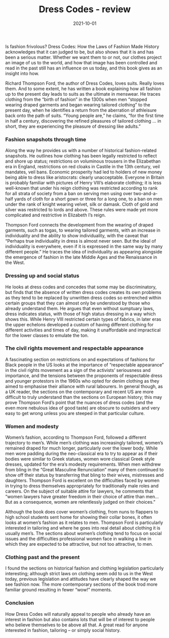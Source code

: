 ﻿---
layout: layouts/bookreview.njk

tags:
  - post
  - review

title: Dress Codes - review
review_book_main_title: Dress Codes
review_book_sub_title: How the Laws of Fashion Made History
review_book_author: Richard Thompson Ford
review_book_author_surname: Thompson Ford
review_book_image_url: https://res.cloudinary.com/ds2o5ecdw/image/upload/acovers/1501180061.02._SCL_.jpg
review_book_image_small_url: https://res.cloudinary.com/ds2o5ecdw/image/upload/acovers/1501180061.02._SCM_.jpg
review_publication_date: 2021-02-09
review_publisher: Simon and Schuster
review_pages: 464
review_ISBN13: 978-1501180064
review_book_tags:
  - [Europe]
  - [Contemporary, Late Modern]
  - [Social]
  - [Clothing]
review_podcasts:
  - [https://www.listennotes.com/e/d541ca5be93a439fb419eedc49263403, Stanford Radio, What How We Dress Matters and Why with guest Richard Thompson Ford]
  - [https://www.listennotes.com/e/d81f0743aaf048898c19c919d40a5769, The World in Time / Lapham’s Quarterly, Episode 69 Richard Thompson Ford]
shopping_links:
  - [https://www.amazon.co.uk/dp/1501180061, Amazon UK, Amazon UK book link]
  - [https://www.amazon.com/dp/1501180061, Amazon US, Amazon US book link]
review_author: Jenny Blakeley
date: 2021-10-01
review_rating: ★★★★☆
permalink: '/2021/10/01/dress-codes/'
review_summary: '<p>Our clothes project an image of us to the world, and how that image has been controlled and read in the past still has an influence on us today. This book gives a fascinating insight into how.</p><p>A great read for anyone interested in fashion, tailoring – or simply social history.</p>'
---
Is fashion frivolous? Dress Codes: How the Laws of Fashion Made History acknowledges that it can judged to be, but also shows that it is and has been a serious matter. Whether we want them to or not, our clothes project an image of us to the world, and how that image has been controlled and read in the past still has an influence on us today, and this book gives as an insight into how.

Richard Thompson Ford, the author of Dress Codes, loves suits. Really loves them. And to some extent, he has written a book explaining how all fashion up to the present day leads to suits as the ultimate in menswear. He traces clothing from the “birth of fashion” in the 1300s when men “stopped wearing draped garments and began wearing tailored clothing” to the present day, when he identifies a return from the aberration of athleisure back onto the path of suits. “Young people are,” he claims, “for the first time in half a century, discovering the refined pleasures of tailored clothing … in short, they are experiencing the pleasure of dressing like adults.”

### Fashion snapshots through time

Along the way he provides us with a number of historical fashion-related snapshots. He outlines how clothing has been legally restricted to reflect and shore up status; restrictions on voluminous trousers in the Elizabethan era in England, restrictions on red cloaks in Castile in the 13th century, veil mandates, veil bans. Economic prosperity had led to holders of new money being able to dress like aristocrats: clearly unacceptable. Everyone in Britain is probably familiar with pictures of Henry VIII’s elaborate clothing; it is less well-known that under his reign clothing was restricted according to rank for all strata of society from a ban on serving men using over two-and-a-half yards of cloth for a short gown or three for a long one, to a ban on men under the rank of knight wearing velvet, silk or damask. Cloth of gold and silver was restricted to lords and above. These rules were made yet more complicated and restrictive in Elizabeth I’s reign.

Thompson Ford connects the development from the wearing of draped garments, such as togas, to wearing tailored garments, with an increase in individuality and the ability to show individuality, with the caveat that “Perhaps true individuality in dress is almost never seen. But the ideal of individuality is everywhere, even if it is expressed in the same way by many different people.” He traces the idea of individuality as appearing alongside the emergence of fashion in the late Middle Ages and the Renaissance in the West.

### Dressing up and social status

He looks at dress codes and concedes that some may be discriminatory, but finds that the absence of written dress codes creates its own problems as they tend to be replaced by unwritten dress codes so entrenched within certain groups that they can almost only be understood by those who already understand them. He argues that even without sumptuary laws, dress indicates status, with those of high status dressing in a way which shows this. While Henry VIII restricted certain types of fabrics, in later eras the upper echelons developed a custom of having different clothing for different activities and times of day, making it unaffordable and impractical for the lower classes to emulate the ton.

### The civil rights movement and respectable appearance

A fascinating section on restrictions on and expectations of fashions for Black people in the US looks at the importance of “respectable appearance” in the civil rights movement as a sign of the activists’ seriousness and importance, and the tensions between the proponents of respectable dress and younger protestors in the 1960s who opted for denim clothing as they aimed to emphasise their alliance with rural labourers. In general though, as a UK reader, the sections on the contemporary and recent US are more difficult to truly understand than the sections on European history; this may prove Thompson Ford’s point that the nuances of dress codes (and the even more nebulous idea of good taste) are obscure to outsiders and very easy to get wrong unless you are steeped in that particular culture.

### Women and modesty

Women’s fashion, according to Thompson Ford, followed a different trajectory to men’s. While men’s clothing was increasingly tailored, women’s remained draped for much longer, particularly over the lower body. While men wore padding during the neo-classical era to try to appear as if their bodies were similar to Greek statues, women wore classical Greek style dresses, updated for the era’s modesty requirements. When men withdrew from bling in the “Great Masculine Renunciation” many of them continued to show off their status by transferring that bling to their wives, mistresses and daughters. Thompson Ford is excellent on the difficulties faced by women in trying to dress themselves appropriately for traditionally male roles and careers. On the subject of suitable attire for lawyers, he comments that “women lawyers have greater freedom in their choice of attire than men… But as a consequence, women are relentlessly judged on their choices.”

Although the book does cover women’s clothing, from nuns to flappers to high school students sent home for showing their collar bones, it often looks at women’s fashion as it relates to men. Thompson Ford is particularly interested in tailoring and where he goes into real detail about clothing it is usually men’s. The sections about women’s clothing tend to focus on social issues and the difficulties professional women face in walking a line in which they are expected to be attractive, but not too attractive, to men.

### Clothing past and the present

I found the sections on historical fashion and clothing legislation particularly interesting; although strict laws on clothing seem odd to us in the West today, previous legislation and attitudes have clearly shaped the way we see fashion now. The more contemporary sections of the book trod more familiar ground resulting in fewer “wow!” moments.

### Conclusion

How Dress Codes will naturally appeal to people who already have an interest in fashion but also contains lots that will be of interest to people who believe themselves to be above all that. A great read for anyone interested in fashion, tailoring – or simply social history.
